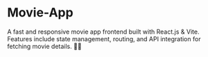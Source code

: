# Movie-App
A fast and responsive movie app frontend built with React.js &amp; Vite. Features include state management, routing, and API integration for fetching movie details. 🚀🎥
